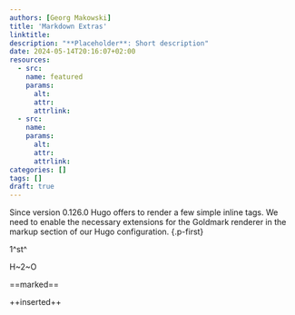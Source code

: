 ```yaml
---
authors: [Georg Makowski]
title: 'Markdown Extras'
linktitle:
description: "**Placeholder**: Short description"
date: 2024-05-14T20:16:07+02:00
resources:
  - src: 
    name: featured
    params:
      alt:
      attr:
      attrlink:
  - src:
    name:
    params:
      alt:
      attr:
      attrlink:
categories: []
tags: []
draft: true
---
```


Since version 0.126.0 Hugo offers to render a few simple inline tags. We need to enable the necessary extensions for the Goldmark renderer in the markup section of our Hugo configuration.
{.p-first}
<!--more-->

1^st^

H~2~O

==marked==

++inserted++